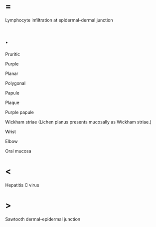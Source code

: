 # =

Lymphocyte infiltration at epidermal-dermal junction

# .

Pruritic

Purple

Planar

Polygonal

Papule

Plaque

Purple papule

Wickham striae (Lichen planus presents mucosally as Wickham striae.)

Wrist

Elbow

Oral mucosa

# <

Hepatitis C virus

# >

Sawtooth dermal-epidermal junction
